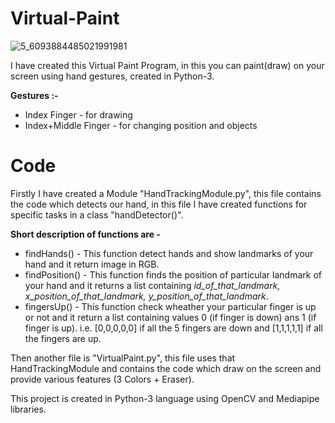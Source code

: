 # Virtual-Paint
![5_6093884485021991981](https://user-images.githubusercontent.com/86593289/129163048-44bf3f84-3500-4a57-ad6c-0ff672d78d3d.png)

I have created this Virtual Paint Program, in this you can paint(draw) on your screen using hand gestures, created in Python-3.

**Gestures :-**
* Index Finger - for drawing
* Index+Middle Finger - for changing position and objects

# Code
Firstly I have created a Module "HandTrackingModule.py", this file contains the code which detects our hand, in this file I have created functions for specific tasks in a class "handDetector()". 

**Short description of functions are -**

* findHands() - This function detect hands and show landmarks of your hand and it return image in RGB.
* findPosition() - This function finds the position of particular landmark of your hand and it returns a list containing *id_of_that_landmark, x_position_of_that_landmark, y_position_of_that_landmark*.
* fingersUp() - This function check wheather your particular finger is up or not and it return a list containing values 0 (if finger is down) ans 1 (if finger is up). i.e. \[0,0,0,0,0] if all the 5 fingers are down and \[1,1,1,1,1] if all the fingers are up.

Then another file is "VirtualPaint.py", this file uses that HandTrackingModule and contains the code which draw on the screen and provide various features (3 Colors + Eraser).

This project is created in Python-3 language using OpenCV and Mediapipe libraries.
